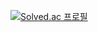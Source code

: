 [![Solved.ac
프로필](http://mazassumnida.wtf/api/v2/generate_badge?boj=lkh981107)](https://solved.ac/lkh981107)

